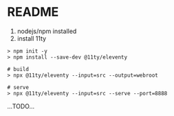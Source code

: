 # README

1. nodejs/npm installed
2. install 11ty

```
> npm init -y
> npm install --save-dev @11ty/eleventy

# build
> npx @11ty/eleventy --input=src --output=webroot

# serve
> npx @11ty/eleventy --input=src --serve --port=8888

```

...TODO...
